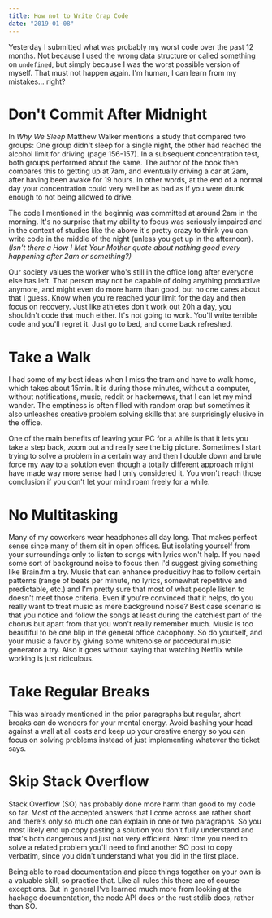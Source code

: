 ```yaml
---
title: How not to Write Crap Code
date: "2019-01-08"
---
```


Yesterday I submitted what was probably my worst code over the past 12 months. Not because I used the wrong data structure or called something on `undefined`, but simply because I was the worst possible version of myself. That must not happen again. I'm human, I can learn from my mistakes... right?

# Don't Commit After Midnight

In _Why We Sleep_ Matthew Walker mentions a study that compared two groups: One group didn't sleep for a single night, the other had reached the alcohol limit for driving (page 156-157). In a subsequent concentration test, both groups performed about the same. The author of the book then compares this to getting up at 7am, and eventually driving a car at 2am, after having been awake for 19 hours. In other words, at the end of a normal day your concentration could very well be as bad as if you were drunk enough to not being allowed to drive.

The code I mentioned in the beginnig was committed at around 2am in the morning. It's no surprise that my ability to focus was seriously impaired and in the context of studies like the above it's pretty crazy to think you can write code in the middle of the night (unless you get up in the afternoon). _(Isn't there a *How I Met Your Mother* quote about nothing good every happening after 2am or something?)_

Our society values the worker who's still in the office long after everyone else has left. That person may not be capable of doing anything productive anymore, and might even do more harm than good, but no one cares about that I guess. Know when you're reached your limit for the day and then focus on recovery. Just like athletes don't work out 20h a day, you shouldn't code that much either. It's not going to work. You'll write terrible code and you'll regret it. Just go to bed, and come back refreshed.

# Take a Walk

I had some of my best ideas when I miss the tram and have to walk home, which takes about 15min. It is during those minutes, without a computer, without notifications, music, reddit or hackernews, that I can let my mind wander. The emptiness is often filled with random crap but sometimes it also unleashes creative problem solving skills that are surprisingly elusive in the office.

One of the main benefits of leaving your PC for a while is that it lets you take a step back, zoom out and really see the big picture. Sometimes I start trying to solve a problem in a certain way and then I double down and brute force my way to a solution even though a totally different approach might have made way more sense had I only considered it. You won't reach those conclusion if you don't let your mind roam freely for a while.

# No Multitasking

Many of my coworkers wear headphones all day long. That makes perfect sense since many of them sit in open offices. But isolating yourself from your surroundings only to listen to songs with lyrics won't help. If you need some sort of background noise to focus then I'd suggest giving something like Brain.fm a try. Music that can enhance producitivy has to follow certain patterns (range of beats per minute, no lyrics, somewhat repetitive and predictable, etc.) and I'm pretty sure that most of what people listen to doesn't meet those criteria. Even if you're convinced that it helps, do you really want to treat music as mere background noise? Best case scenario is that you notice and follow the songs at least during the catchiest part of the chorus but apart from that you won't really remember much. Music is too beautiful to be one blip in the general office cacophony. So do yourself, and your music a favor by giving some whitenoise or procedural music generator a try. Also it goes without saying that watching Netflix while working is just ridiculous.

# Take Regular Breaks

This was already mentioned in the prior paragraphs but regular, short breaks can do wonders for your mental energy. Avoid bashing your head against a wall at all costs and keep up your creative energy so you can focus on solving problems instead of just implementing whatever the ticket says.

# Skip Stack Overflow

Stack Overflow (SO) has probably done more harm than good to my code so far. Most of the accepted answers that I come across are rather short and there's only so much one can explain in one or two paragraphs. So you most likely end up copy pasting a solution you don't fully understand and that's both dangerous and just not very efficient. Next time you need to solve a related problem you'll need to find another SO post to copy verbatim, since you didn't understand what you did in the first place.

Being able to read documentation and piece things together on your own is a valuable skill, so practice that. Like all rules this there are of course exceptions. But in general I've learned much more from looking at the hackage documentation, the node API docs or the rust stdlib docs, rather than SO.

